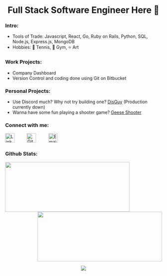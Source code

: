 <h1 align="center">Full Stack Software Engineer Here 👋</h1>

<!--
**hongchris96/hongchris96** is a ✨ _special_ ✨ repository because its `README.md` (this file) appears on your GitHub profile.
-->
### Intro:

* Tools of Trade: Javascript, React, Go, Ruby on Rails, Python, SQL, Node.js, Express.js, MongoDB
* Hobbies: 🎾 Tennis, 💪 Gym, ⭐ Art

### Work Projects:

* Company Dashboard
* Version Control and coding done using Git on Bitbucket

### Personal Projects:

* Use Discord much? Why not try building one? <a href="https://disguy.herokuapp.com/#/" target="_blank">DisGuy</a> (Production currently down)
* Wanna have some fun playing a shooter game? <a href="https://hongchris96.github.io/Geese-Shooter/" target="_blank">Geese Shooter</a>

### Connect with me:

<a href="https://www.linkedin.com/in/chen-wei-christopher-hong-4b189162/" style="text-decoration:none">
  <img width="30px" alt="LinkedIn" src="https://cdn-icons-png.flaticon.com/512/174/174857.png" />
</a>
&nbsp;&nbsp;&nbsp;&nbsp;&nbsp;&nbsp;&nbsp;&nbsp;
<a href="https://github.com/hongchris96" style="text-decoration:none">
  <img width="30px" alt="GitHub" src="https://encrypted-tbn0.gstatic.com/images?q=tbn:ANd9GcTSTRiweRl770zkm8mJ6c2gv-32SFnA8wWdYA&s" />
</a>
&nbsp;&nbsp;&nbsp;&nbsp;&nbsp;&nbsp;&nbsp;&nbsp;
<a href="mailto: chong@illfonic.com">
  <img width="30px" alt="Email" src ="https://upload.wikimedia.org/wikipedia/commons/thumb/7/7e/Gmail_icon_%282020%29.svg/512px-Gmail_icon_%282020%29.svg.png">
</a>
<br />

### Github Stats:

<p>
<img align="left" height='160px' width='400px' src="https://github-readme-stats.vercel.app/api/top-langs/?username=hongchris96&count_private=true&layout=compact&theme=great-gatsby" />

<img align="right" height='160px' width='400px' src="https://github-readme-stats.vercel.app/api?username=hongchris96&count_private=true&show_icons=true&theme=great-gatsby"/>
<br clear="both"/>
<p align="center">
<img src="https://github-readme-streak-stats.herokuapp.com/?user=hongchris96&theme=great-gatsby&border=FFFFFF"/>
</p>
